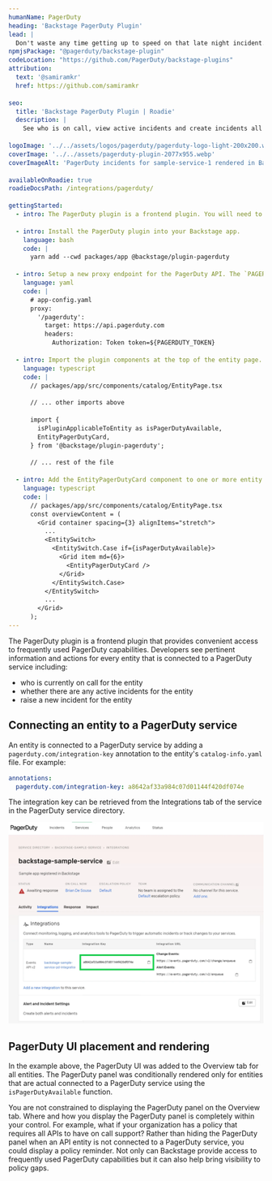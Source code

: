 ```yaml
---
humanName: PagerDuty
heading: 'Backstage PagerDuty Plugin'
lead: |
  Don't waste any time getting up to speed on that late night incident.
npmjsPackage: "@pagerduty/backstage-plugin"
codeLocation: "https://github.com/PagerDuty/backstage-plugins"
attribution:
  text: '@samiramkr'
  href: https://github.com/samiramkr

seo:
  title: 'Backstage PagerDuty Plugin | Roadie'
  description: |
    See who is on call, view active incidents and create incidents all from within Backstage.

logoImage: '../../assets/logos/pagerduty/pagerduty-logo-light-200x200.webp'
coverImage: '../../assets/pagerduty-plugin-2077x955.webp'
coverImageAlt: 'PagerDuty incidents for sample-service-1 rendered in Backstage.'

availableOnRoadie: true
roadieDocsPath: /integrations/pagerduty/

gettingStarted:
  - intro: The PagerDuty plugin is a frontend plugin. You will need to install it, configure it and add it to an appropriate location on the entity page.

  - intro: Install the PagerDuty plugin into your Backstage app.
    language: bash
    code: |
      yarn add --cwd packages/app @backstage/plugin-pagerduty

  - intro: Setup a new proxy endpoint for the PagerDuty API. The `PAGERDUTY_TOKEN` environment variable will be used to specify a secret access token required to access the PagerDuty API.
    language: yaml
    code: |
      # app-config.yaml
      proxy:
        '/pagerduty':
          target: https://api.pagerduty.com
          headers:
            Authorization: Token token=${PAGERDUTY_TOKEN}

  - intro: Import the plugin components at the top of the entity page.
    language: typescript
    code: |
      // packages/app/src/components/catalog/EntityPage.tsx

      // ... other imports above

      import {
        isPluginApplicableToEntity as isPagerDutyAvailable,
        EntityPagerDutyCard,
      } from '@backstage/plugin-pagerduty';

      // ... rest of the file

  - intro: Add the EntityPagerDutyCard component to one or more entity page components, depending on where you want the PagerDuty UI to appear. For example, here's how to display the PagerDuty UI on the existing Overview tab which is rendered for all types of entities.
    language: typescript
    code: |
      // packages/app/src/components/catalog/EntityPage.tsx
      const overviewContent = (
        <Grid container spacing={3} alignItems="stretch">
          ...
          <EntitySwitch>
            <EntitySwitch.Case if={isPagerDutyAvailable}>
              <Grid item md={6}>
                <EntityPagerDutyCard />
              </Grid>
            </EntitySwitch.Case>
          </EntitySwitch>
          ...
        </Grid>
      );
---
```


The PagerDuty plugin is a frontend plugin that provides convenient access to frequently used PagerDuty capabilities. Developers see pertinent information and actions for every entity that is connected to a PagerDuty service including:

- who is currently on call for the entity
- whether there are any active incidents for the entity
- raise a new incident for the entity

## Connecting an entity to a PagerDuty service

An entity is connected to a PagerDuty service by adding a `pagerduty.com/integration-key` annotation to the entity's `catalog-info.yaml` file. For example:

```yaml
annotations:
  pagerduty.com/integration-key: a8642af33a984c07d01144f420df074e
```

The integration key can be retrieved from the Integrations tab of the service in the PagerDuty service directory.

![PagerDuty service integrations tab](./pagerduty-service-integration-key.webp)

## PagerDuty UI placement and rendering

In the example above, the PagerDuty UI was added to the Overview tab for all entities. The PagerDuty panel was conditionally rendered only for entities that are actual connected to a PagerDuty service using the `isPagerDutyAvailable` function.

You are not constrained to displaying the PagerDuty panel on the Overview tab. Where and how you display the PagerDuty panel is completely within your control. For example, what if your organization has a policy that requires all APIs to have on call support? Rather than hiding the PagerDuty panel when an API entity is not connected to a PagerDuty service, you could display a policy reminder. Not only can Backstage provide access to frequently used PagerDuty capabilities but it can also help bring visibility to policy gaps.
